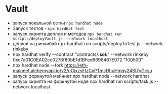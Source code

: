 # Vault

* запуск локальной сетки ```npx hardhat node ```
* Запуск тестов  - ```npx hardhat test```
* запуск скрипта деплоя и методов ```npx hardhat run scripts/deployVault.js --network localhost```
* деплой на ринкибай npx hardhat run scripts/deployToTest.js --network rinkeby
* npx hardhat verify --contract "contracts/**.sol:**" --network rinkeby 0xc7d01C0EA02cc0276f80bE1d1BFed6696467E072 "100500"
* npx hardhat node --fork https://eth-mainnet.alchemyapi.io/v2/qGjxzsFlzCxPTmcDhuHmqy24SI7yGcsu
* запуск форкнутой мейннет npx hardhat node --network hardhat
* запуск скрипта на форкнутой ноде npx hardhat run scripts/task.js --network localhost